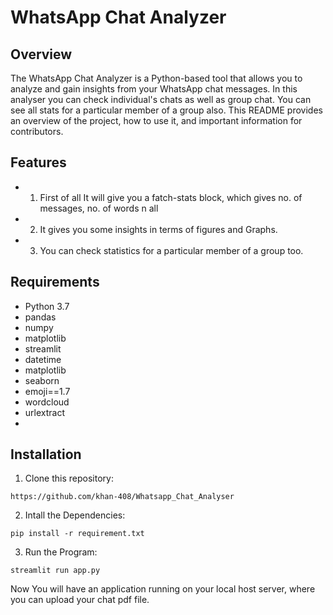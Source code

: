 # WhatsApp Chat Analyzer

## Overview
The WhatsApp Chat Analyzer is a Python-based tool that allows you to analyze and gain insights from your WhatsApp chat messages. In this analyser you can check individual's chats as well as group chat. You can see all stats for a particular member of a group also. This README provides an overview of the project, how to use it, and important information for contributors.

## Features
- 1) First of all It will give you a fatch-stats block, which gives no. of messages, no. of words n all
- 2) It gives you some insights in terms of figures and Graphs.
- 3) You can check statistics for a particular member of a group too.

## Requirements
- Python 3.7
- pandas
- numpy
- matplotlib
- streamlit
- datetime
- matplotlib
- seaborn
- emoji==1.7
- wordcloud
- urlextract
- 
## Installation
1. Clone this repository:

```
https://github.com/khan-408/Whatsapp_Chat_Analyser
```
2. Intall the Dependencies:
```
pip install -r requirement.txt
```
3. Run the Program:
```
streamlit run app.py
```

Now You will have an application running on your local host server, where you can upload your chat pdf file.




